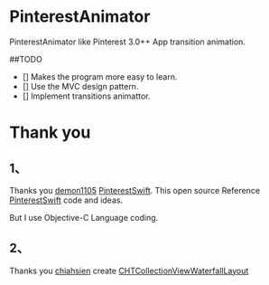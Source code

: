 PinterestAnimator
=================

PinterestAnimator like Pinterest 3.0++ App transition animation.

##TODO

- [] Makes the program more easy to learn.
- [] Use the MVC design pattern.
- [] Implement transitions animattor.



Thank you
=================
## 1、
Thanks you [demon1105](https://github.com/demon1105) [PinterestSwift](https://github.com/demon1105/PinterestSwift).
This open source Reference [PinterestSwift](https://github.com/demon1105/PinterestSwift) code and ideas.

But I use Objective-C Language coding.


## 2、
Thanks you [chiahsien](https://github.com/chiahsien) create [CHTCollectionViewWaterfallLayout](https://github.com/chiahsien/CHTCollectionViewWaterfallLayout)

